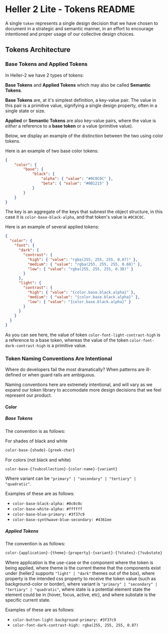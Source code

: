 # Heller 2 Lite - Tokens README

A single `token` represents a single design decision that we have chosen to document in a strategic and semantic manner, in an effort to encourage intentioned and proper usage of our collective design choices.

## Tokens Architecture

### Base Tokens and Applied Tokens

In Heller-2 we have 2 types of tokens:

**Base Tokens** and **Applied Tokens** which may also be called **Semantic Tokens**.

**Base Tokens** are, at it's simplest definition, a key-value pair. The value in this pair is a primitive value, signifying a single design property, often in a single state or size.

**Applied** or **Semantic Tokens** are also key-value pairs, where the value is *either* a reference to a **base token** or a value (primitive value).  

Below, we display an example of the distinction between the two using color tokens.

Here is an example of two base color tokens: 

```json
{
    "color": {
        "base": {
            "black": {
                "alpha": { "value": "#0C0C0C" },
                "beta": { "value": "#0B1215" }
            }
        }
    }
}
```

The key is an aggregate of the keys that subnest the object structure, in this case it is `color-base-black-alpha`, and that token's value is `#0C0C0C`.  

Here is an example of several applied tokens: 

```json
{
  "color": {
    "font": {
      "dark": {
        "contrast": {
          "high": { "value": "rgba(255, 255, 255, 0.87)" },
          "medium": { "value": "rgba(255, 255, 255, 0.60)" },
          "low": { "value": "rgba(255, 255, 255, 0.38)" }
        }
      },
      "light": {
        "contrast": {
          "high": { "value": "{color.base.black.alpha}" },
          "medium": { "value": "{color.base.black.alpha}" },
          "low": { "value": "{color.base.black.alpha}" }
        }
      }
    }
  }
}

```

As you can see here, the value of token `color-font-light-contrast-high` is a reference to a base token, whereas the value of the token `color-font-dark-contrast-high` is a primitive value.  

### Token Naming Conventions Are Intentional

Where do developers fail the most dramatically? When patterns are ill-defined or when guard rails are ambiguous.

Naming conventions here are extremely intentional, and will vary as we expand our token library to accomodate more design decisions that we feel represent our product. 

#### Color  

##### Base Tokens

The convention is as follows:

For shades of black and white

```txt
color-base-{shade}-{greek-char}
```

For colors (not black and white)

```txt
color-base-{?subcollection}-{color-name}-{variant}
```

Where variant can be `"primary" | "secondary" | "tertiary" | "quadratic"`.  

Examples of these are as follows:

- `color-base-black-alpha: #0c0c0c`
- `color-base-white-alpha: #ffffff`
- `color-base-blue-primary: #3f37c9`
- `color-base-synthwave-blue-secondary: #4361ee`

##### Applied Tokens

The convention is as follows:

```txt
color-{application}-{theme}-{property}-{variant}-{?states}-{?substate}
```

Where application is the use-case or the component where the token is being applied, where theme is the current theme that the components exist under (heller2 supports `"light" | "dark"` themes out of the box), where property is the intended css property to receive the token value (such as background-color or border), where variant is `"primary" | "secondary" | "tertiary" | "quadratic"`, where state is a potential element state the element could be in (hover, focus, active, etc), and where substate is the specific current state.

Examples of these are as follows: 

- `color-button-light-background-primary: #3f37c9`
- `color-font-dark-contrast-high: rgba(255, 255, 255, 0.87)`

